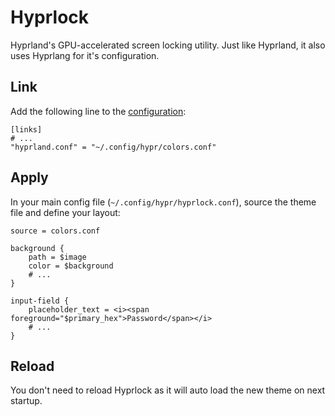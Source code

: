 # Hyprlock

Hyprland's GPU-accelerated screen locking utility. Just like Hyprland, it also uses
Hyprlang for it's configuration.

## Link

Add the following line to the [configuration](/configuration#linking-generated-files):

```toml{3}
[links]
# ...
"hyprland.conf" = "~/.config/hypr/colors.conf"
```

## Apply

In your main config file (`~/.config/hypr/hyprlock.conf`), source the theme file and
define your layout:

```txt{1,4,5,10}
source = colors.conf

background {
    path = $image
    color = $background
    # ...
}

input-field {
    placeholder_text = <i><span foreground="$primary_hex">Password</span></i>
    # ...
}
```

## Reload

You don't need to reload Hyprlock as it will auto load the new theme on next startup.
